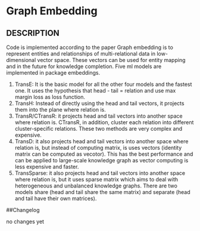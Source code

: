 Graph Embedding
==================
DESCRIPTION
-----------
Code is implemented according to the paper
Graph embedding is to represent entities and relationships of multi-relational data in low-dimensional vector space. These vectors can be used for entity mapping and in the future for knowledge completion. Five ml models are implemented in package embeddings.
1. TransE: It is the basic model for all the other four models and the fastest one. It uses the hypothesis that head - tail = relation and use max margin loss as loss function.
2. TransH: Instead of directly using the head and tail vectors, it projects them into the plane where relation is.
3. TransR/CTransR: it projects head and tail vectors into another space where relation is. CTransR, in addition, cluster each relation into different cluster-specific relations. These two methods are very complex and expensive.
4. TransD: it also projects head and tail vectors into another space where relation is, but instead of computing matrix, is uses vectors (identity matrix can be computed as vecotor). This has the best performance and can be applied to large-scale knowledge graph as vector computing is less expensive and faster.
5. TransSparse: it also projects head and tail vectors into another space where relation is, but it uses sparse matrix which aims to deal with heterogeneous and unbalanced knowledge graphs. There are two models share (head and tail share the same matrix) and separate (head and tail have their own matrices).
 
##Changelog

no changes yet

